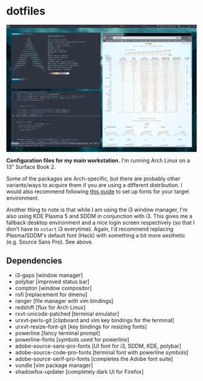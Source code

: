# dotfiles

<a><img src="https://raw.githubusercontent.com/dmhacker/dankfiles/master/Pictures/screenshot.jpg" align="center"></a>

**Configuration files for my main workstation.** I'm running Arch Linux on a 13" Surface Book 2.

Some of the packages are Arch-specific, but there are probably other variants/ways to 
acquire them if you are using a different distribution. I would also recommend following 
[this guide](https://reddit.com/r/archlinux/comments/5r5ep8/make_your_arch_fonts_beautiful_easily/) 
to set up fonts for your target environment.

Another thing to note is that while I am using the i3 window manager, I'm also using KDE 
Plasma 5 and SDDM in conjunction with i3. This gives me a fallback desktop environment and 
a nice login screen respectively (so that I don't have to `xstart` i3 everytime). 
Again, I'd recommend replacing Plasma/SDDM's default font (Hack) with something a bit more 
aesthetic (e.g. Source Sans Pro). See above.

## Dependencies

* i3-gaps [window manager]
* polybar [improved status bar]
* compton [window compositor]
* rofi [replacement for dmenu]
* ranger [file manager with vim bindings]
* redshift [flux for Arch Linux]
* rxvt-unicode-patched [terminal emulator]
* urxvt-perls-git [clipboard and vim key bindings for the terminal]
* urxvt-resize-font-git [key bindings for resizing fonts]
* powerline [fancy terminal prompt]
* powerline-fonts [symbols used for powerline]
* adobe-source-sans-pro-fonts [UI font for i3, SDDM, KDE, polybar]
* adobe-source-code-pro-fonts [terminal font with powerline symbols]
* adobe-source-serif-pro-fonts [completes the Adobe font suite]
* vundle [vim package manager]
* shadowfox-updater [completely dark UI for Firefox]
